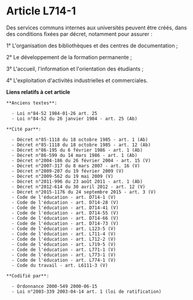 # Article L714-1

Des services communs internes aux universités peuvent être créés, dans des conditions fixées par décret, notamment pour
assurer :

1° L'organisation des bibliothèques et des centres de documentation ;

2° Le développement de la formation permanente ;

3° L'accueil, l'information et l'orientation des étudiants ;

4° L'exploitation d'activités industrielles et commerciales.

**Liens relatifs à cet article**

	**Anciens textes**:

	  - Loi n°84-52 1984-01-26 art. 25
	  - Loi n°84-52 du 26 janvier 1984 - art. 25 (Ab)

	**Cité par**:

	  - Décret n°85-1118 du 18 octobre 1985 - art. 1 (Ab)
	  - Décret n°85-1118 du 18 octobre 1985 - art. 12 (Ab)
	  - Décret n°86-195 du 6 février 1986 - art. 1 (Ab)
	  - Décret n°86-599 du 14 mars 1986 - art. 1 (Ab)
	  - Décret n°2004-186 du 26 février 2004 - art. 15 (V)
	  - Décret n°2007-317 du 8 mars 2007 - art. 16 (V)
	  - Décret n°2009-207 du 19 février 2009 (V)
	  - Décret n°2009-562 du 19 mai 2009 (V)
	  - Décret n°2011-996 du 23 août 2011 - art. 1 (Ab)
	  - Décret n°2012-614 du 30 avril 2012 - art. 12 (V)
	  - Décret n°2015-1176 du 24 septembre 2015 - art. 3 (V)
	  - Code de l'éducation - art. D714-1 (V)
	  - Code de l'éducation - art. D714-28 (V)
	  - Code de l'éducation - art. D714-41 (V)
	  - Code de l'éducation - art. D714-55 (V)
	  - Code de l'éducation - art. D714-66 (V)
	  - Code de l'éducation - art. D714-73 (V)
	  - Code de l'éducation - art. L123-5 (V)
	  - Code de l'éducation - art. L711-4 (V)
	  - Code de l'éducation - art. L712-2 (V)
	  - Code de l'éducation - art. L719-5 (V)
	  - Code de l'éducation - art. L771-1 (V)
	  - Code de l'éducation - art. L773-1 (V)
	  - Code de l'éducation - art. L774-1 (V)
	  - Code du travail - art. L6111-3 (V)

	**Codifié par**:

	  - Ordonnance 2000-549 2000-06-15
	  - Loi n°2003-339 2003-04-14 art. 1 (loi de ratification)
